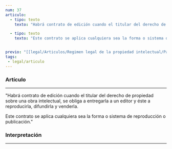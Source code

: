 ```yaml
---
num: 37
articulo: 
  - tipo: texto
    texto: "Habrá contrato de edición cuando el titular del derecho de propiedad sobre una obra intelectual, se obliga a entregarla a un editor y éste a reproducirla, difundirla y venderla."

  - tipo: texto
    texto: "Este contrato se aplica cualquiera sea la forma o sistema de reproducción o publicación."


previo: "[[legal/Articulos/Regimen legal de la propiedad intelectual/Parte 4/Parte 4, De la Edición.md|Parte 4, De la Edición]]"
tags: 
 - legal/articulo
---
```

### Artículo
---
"Habrá contrato de edición cuando el titular del derecho de propiedad sobre una obra intelectual, se obliga a entregarla a un editor y éste a reproducirla, difundirla y venderla.

Este contrato se aplica cualquiera sea la forma o sistema de reproducción o publicación."

### Interpretación
---
